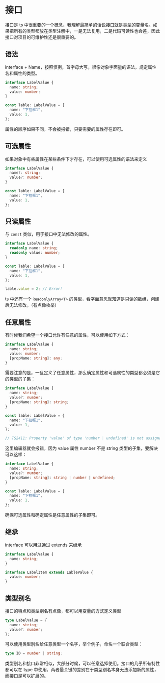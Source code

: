 # 接口

接口是 ts 中很重要的一个概念，我理解最简单的话说接口就是类型的变量名。如果把所有的类型都放在类型注解中，一是无法复用，二是代码可读性也会差，因此接口对项目的可维护性还是很重要的。

## 语法

interface + Name，按照惯例，首字母大写。很像对象字面量的语法，规定属性名和属性的类型。

```ts
interface LabelValue {
  name: string;
  value: number;
}

const lable: LabelValue = {
  name: "下拉框1",
  value: 1,
};
```

属性的顺序如果不同，不会被报错，只要需要的属性存在即可。

## 可选属性

如果对象中有些属性在某些条件下才存在，可以使用可选属性的语法来定义

```ts
interface LabelValue {
  name?: string;
  value?: number;
}

const lable: LabelValue = {
  name: "下拉框1",
  value: 1,
};
```

## 只读属性

与 `const` 类似，用于接口中无法修改的属性。

```ts
interface LabelValue {
  readonly name: string;
  readonly value: number;
}

const lable: LabelValue = {
  name: "下拉框1",
  value: 1,
};

lable.value = 2; // Error!
```

ts 中还有一个 `ReadonlyArray<T>` 的类型，看字面意思就知道是只读的数组，创建后无法修改。（有点像枚举）

## 任意属性

有时候我们希望一个接口允许有任意的属性，可以使用如下方式：

```ts
interface LabelValue {
  name: string;
  value: number;
  [propName: string]: any;
}
```

需要注意的是，一旦定义了任意属性，那么确定属性和可选属性的类型都必须是它的类型的子集：

```ts
interface LabelValue {
  name: string;
  value?: number;
  [propName: string]: string;
}

const lable: LabelValue = {
  name: "下拉框1",
  value: 1,
};

// TS2411: Property 'value' of type 'number | undefined' is not assignable to 'string' index type 'string'.
```

这里编辑器就会报错，因为 value 属性 number 不是 string 类型的子集，要解决可以这样：

```ts
interface LabelValue {
  name: string;
  value?: number;
  [propName: string]: string | number | undefined;
}

const lable: LabelValue = {
  name: "下拉框1",
  value: 1,
};
```

确保可选属性和确定属性是任意属性的子集即可。

## 继承

interface 可以用过通过 extends 来继承

```ts
interface LabelValue {
  name: string;
}

interface LabelItem extends LableValue {
  value: number;
}
```

## 类型别名

接口的特点和类型别名有点像，都可以用变量的方式定义类型

```ts
type LabelValue = {
  name: string;
  value?: number;
};
```

可以使用类型别名给任意类型一个名字，举个例子，命名一个联合类型：

```ts
type ID = number | string;
```

类型别名和接口非常相似，大部分时候，可以任意选择使用。接口的几乎所有特性都可以在 type 中使用，两者最关键的差别在于类型别名本身无法添加新的属性，而接口是可以扩展的。
